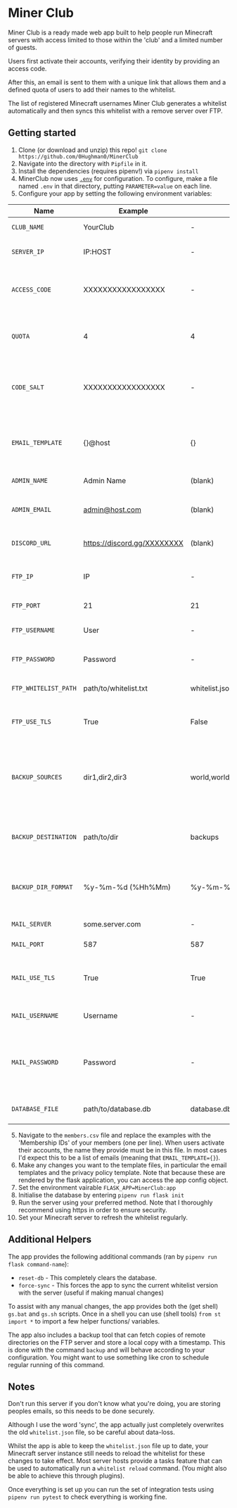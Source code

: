 # Miner Club

Miner Club is a ready made web app built to help people run Minecraft servers with access limited to those within the 'club'
and a limited number of guests.

Users first activate their accounts, verifying their identity by providing an access code.

After this, an email is sent to them with a unique link that allows them and a defined quota of users to add their names to the whitelist.

The list of registered Minecraft usernames Miner Club generates a whitelist automatically and then syncs this
whitelist with a remove server over FTP.

## Getting started

1. Clone (or download and unzip) this repo! `git clone https://github.com/0Hughman0/MinerClub`
2. Navigate into the directory with `Pipfile` in it.
3. Install the dependencies (requires pipenv!) via `pipenv install`
4. MinerClub now uses [`.env`](https://github.com/theskumar/python-dotenv) for configuration. To configure, make a file named `.env` in that directory, putting `PARAMETER=value` on each line.
4. Configure your app by setting the following environment variables:

| Name                 | Example                     | Default                          |  Description                                                                                                                |
|----------------------|-----------------------------|----------------------------------|-----------------------------------------------------------------------------------------------------------------------------|
|      `CLUB_NAME`     |           YourClub          |                 -                | Name of your club.                                                                                                          |
|      `SERVER_IP`     |           IP:HOST           |                 -                | The IP address of your Minecraft server                                                                                     |
|     `ACCESS_CODE`    |      XXXXXXXXXXXXXXXXX      |                 -                | Code required for users to enter to prove membership of club.                                                               |
|        `QUOTA`       |              4              |                 4                |  The number of whitelist entries each member is allowed (including the member)                                              |
|      `CODE_SALT`     |      XXXXXXXXXXXXXXXXX      |                 -                | Salt applied to member names to generate register urls. Set to something unpredictable.                                     |
|   `EMAIL_TEMPLATE`   |           {}@host           |                 {}               | Template to generate email address from members list. (fills {} with member id)                                             |
|     `ADMIN_NAME`     |          Admin Name         |              (blank)             | Name of administrator.                                                                                                      |
|     `ADMIN_EMAIL`    |        admin@host.com       |              (blank)             | Contact details of whoever maintains the website/ server.                                                                   |
|     `DISCORD_URL`    | https://discord.gg/XXXXXXXX |              (blank)             | Link sent to users for them to join Discord server.                                                                         |
|       `FTP_IP`       |              IP             |                 -                | The IP address of the FTP server (probably the same as server!)                                                             |
|      `FTP_PORT`      |              21             |                21                | FTP port to connect to.                                                                                                     |
|    `FTP_USERNAME`    |             User            |                 -                | Username to authenticate FTP with.                                                                                          |
|    `FTP_PASSWORD`    |           Password          |                 -                | Password to authenticate FTP with.                                                                                          |
| `FTP_WHITELIST_PATH` |    path/to/whitelist.txt    |          whitelist.json          | Path from FTP top directory to the whitelist file.                                                                          |
|     `FTP_USE_TLS`    |             True            |               False              |  Use TLS encrypted FTP - supported in some cases.                                                                           |
|   `BACKUP_SOURCES`   |        dir1,dir2,dir3       | world,world_the_end,world_nether |  Comma separated list of paths to directories to backup using the backup command. (Paths relative to the top-level FTP dir) |
| `BACKUP_DESTINATION` |         path/to/dir         |              backups             |  Path to directory to store backups in. This can be relative to cwd or an absolute path.                                    |
|  `BACKUP_DIR_FORMAT` |      %y-%m-%d (%Hh%Mm)      |         %y-%m-%d (%Hh%Mm)        | Format string filled using `datetime.strftime` to timestamp directories for a given backup.                                 |
|     `MAIL_SERVER`    |       some.server.com       |                 -                | Address of mail server.                                                                                                     |
|      `MAIL_PORT`     |             587             |                587               | Port to connect to on mail server.                                                                                          |
|    `MAIL_USE_TLS`    |             True            |               True               | Use TLS encryption for mail sending (depends on mail server config).                                                        |
|    `MAIL_USERNAME`   |           Username          |                 -                | Username to connect to mail server with.                                                                                    |
|    `MAIL_PASSWORD`   |           Password          |                 -                | Password to connect to mail server with. (If using Gmail I recommend setting up an app password).                           |
|    `DATABASE_FILE`   |     path/to/database.db     |            database.db           | Path to database file... not sure why you'd change this!                                                                    |

5. Navigate to the `members.csv` file and replace the examples with the 'Membership IDs' of your members
(one per line). When users activate their accounts, the name they provide must be in this file. In most cases I'd expect
this to be a list of emails (meaning that `EMAIL_TEMPLATE={}`).
6. Make any changes you want to the template files, in particular the email templates and the privacy policy template.
Note that because these are rendered by the flask application, you can access the app config object.
7. Set the environment vairable `FLASK_APP=MinerClub:app`
8. Initialise the database by entering `pipenv run flask init`
8. Run the server using your preferred method. Note that I thoroughly recommend using https in order to ensure security.
9. Set your Minecraft server to refresh the whitelist regularly.

## Additional Helpers

The app provides the following additional commands (ran by `pipenv run flask command-name`):

* `reset-db` - This completely clears the database.
* `force-sync` - This forces the app to sync the current whitelist version with the server (useful if making manual changes)

To assist with any manual changes, the app provides both the (get shell) `gs.bat` and `gs.sh` scripts. Once in a shell
you can use (shell tools) `from st import *` to import a few helper functions/ variables.

The app also includes a backup tool that can fetch copies of remote directories on the FTP server and store a local copy with
a timestamp. This is done with the command `backup` and will behave according to your configuration. You might want
to use something like cron to schedule regular running of this command.

## Notes

Don't run this server if you don't know what you're doing, you are storing peoples emails, so this needs to be done
securely.

Although I use the word 'sync', the app actually just completely overwrites the old `whitelist.json` file, so be careful
about data-loss.

Whilst the app is able to keep the `whitelist.json` file up to date, your Minecraft server instance still needs to
reload the whitelist for these changes to take effect. Most server hosts provide a tasks feature that can be used to
automatically run a `whitelist reload` command. (You might also be able to achieve this through plugins).

Once everything is set up you can run the set of integration tests using `pipenv run pytest` to check everything is
working fine.
